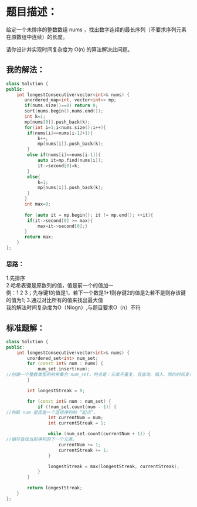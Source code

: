 # 题目描述：  
给定一个未排序的整数数组 nums ，找出数字连续的最长序列（不要求序列元素在原数组中连续）的长度。

请你设计并实现时间复杂度为 O(n) 的算法解决此问题。

## 我的解法：  
```cpp 
class Solution {
public:
    int longestConsecutive(vector<int>& nums) {
       unordered_map<int, vector<int>> mp; 
       if(nums.size()==0) return 0;
       sort(nums.begin(),nums.end());
       int k=1;
       mp[nums[0]].push_back(k);
       for(int i=1;i<nums.size();i++){
        if(nums[i]==nums[i-1]+1){
            k++;
            mp[nums[i]].push_back(k);
        }
        else if(nums[i]==nums[i-1]){
            auto it=mp.find(nums[i]);
            it->second[0]=k;
        }
        else{
            k=1;
            mp[nums[i]].push_back(k);
        }
       }
       int max=0;
       
       for (auto it = mp.begin(); it != mp.end(); ++it){
        if(it->second[0] >= max){
            max=it->second[0];}
       }
       return max;
    }
};
```
### 思路：
1.先排序  
2.哈希表键是原数列的值，值是前一个的值加一  
 例：1 2 3；先存键1的值是1，若下一个数是1+1则存键2的值是2;若不是则存该键的值为1;
3.通过对比所有的值来找出最大值  
我的解法时间复杂度为O（Nlogn）,与题目要求O（n）不符

## 标准题解：
```cpp 
class Solution {
public:
    int longestConsecutive(vector<int>& nums) {
        unordered_set<int> num_set;
        for (const int& num : nums) {
            num_set.insert(num);
//创建一个整数类型的哈希集合 num_set，特点是：元素不重复，且查询、插入、除的时间复杂度都是 O (1)。
        }

        int longestStreak = 0;

        for (const int& num : num_set) {
            if (!num_set.count(num - 1)) {
//判断 num 是否是一个连续序列的 “起点”。
                int currentNum = num;
                int currentStreak = 1;

                while (num_set.count(currentNum + 1)) {
//循环查找当前序列的下一个元素。
                    currentNum += 1;
                    currentStreak += 1;
                }

                longestStreak = max(longestStreak, currentStreak);
            }
        }

        return longestStreak;           
    }
};
```
